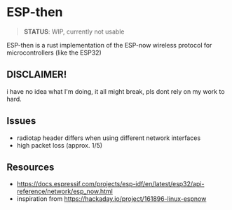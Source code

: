 # ESP-then
> **STATUS**: WIP, currently not usable

ESP-then is a rust implementation of the ESP-now wireless protocol for microcontrollers (like the ESP32)

## DISCLAIMER!
i have no idea what I'm doing, it all might break, pls dont rely on my work to hard.

## Issues
- radiotap header differs when using different network interfaces
- high packet loss (approx. 1/5)



## Resources
- https://docs.espressif.com/projects/esp-idf/en/latest/esp32/api-reference/network/esp_now.html
- inspiration from https://hackaday.io/project/161896-linux-espnow
